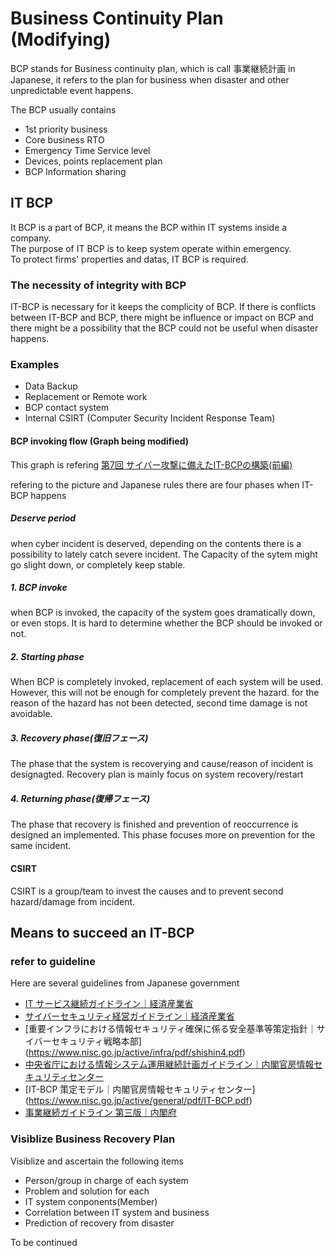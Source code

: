 # Business Continuity Plan (Modifying)
BCP stands for Business continuity plan, which is call 事業継続計画 in Japanese, it refers to the plan for business when disaster and other unpredictable event happens.

The BCP usually contains 
- 1st priority business
- Core business RTO
- Emergency Time Service level
- Devices, points replacement plan
- BCP Information sharing


## IT BCP
It BCP is a part of BCP, it means the BCP within IT systems inside a company.   
The purpose of IT BCP is to keep system operate within emergency.  
To protect firms' properties and datas, IT BCP is required.  

### The necessity of integrity with BCP
IT-BCP is necessary for it keeps the complicity of BCP. If there is conflicts between IT-BCP and BCP, there might be influence or impact on BCP and there might be a possibility that the BCP could not be useful when disaster happens.

### Examples
 - Data Backup
 - Replacement or Remote work
 - BCP contact system
 - Internal CSIRT (Computer Security Incident Response Team)
#### BCP invoking flow (Graph being modified)
This graph is refering [第7回 サイバー攻撃に備えたIT-BCPの構築(前編)](https://www.nec-solutioninnovators.co.jp/sl/bcp/series/itbcp.html)




refering to the picture and Japanese rules there are four phases when IT-BCP happens
##### Deserve period
when cyber incident is deserved, depending on the contents there is a possibility to lately catch severe incident.
The Capacity of the sytem might go slight down, or completely keep stable.
##### 1. BCP invoke
when BCP is invoked, the capacity of the system goes dramatically down, or even stops. 
It is hard to determine whether the BCP should be invoked or not.

##### 2. Starting phase
When BCP is completely invoked, replacement of each system will be used. However, this will not be enough for completely prevent the hazard. for the reason of the hazard has not been detected, second time damage is not avoidable.

##### 3. Recovery phase(復旧フェース)
The phase that the system is recoverying and cause/reason of incident is designagted.
Recovery plan is mainly focus on system recovery/restart

##### 4. Returning phase(復帰フェース)
The phase that recovery is finished and prevention of reoccurrence is designed an implemented.
This phase focuses more on prevention for the same incident.

#### CSIRT
 CSIRT is a group/team to invest the causes and to prevent second hazard/damage from incident.

## Means to succeed an IT-BCP

### refer to guideline
Here are several guidelines from Japanese government

- [IT サービス継続ガイドライン｜経済産業省](https://www.meti.go.jp/policy/netsecurity/downloadfiles/itsc_gl.pdf)
- [サイバーセキュリティ経営ガイドライン｜経済産業省](http://warp.da.ndl.go.jp/info:ndljp/pid/10977616/www.meti.go.jp/policy/netsecurity/mng_guide.html)
- [重要インフラにおける情報セキュリティ確保に係る安全基準等策定指針｜サイバーセキュリティ戦略本部] (https://www.nisc.go.jp/active/infra/pdf/shishin4.pdf)
- [中央省庁における情報システム運用継続計画ガイドライン｜内閣官房情報セキュリティセンター](https://www.nisc.go.jp/active/general/pdf/itbcp1-1_2.pdf)
- [IT-BCP 策定モデル｜内閣官房情報セキュリティセンター] (https://www.nisc.go.jp/active/general/pdf/IT-BCP.pdf)
- [事業継続ガイドライン 第三版｜内閣府](http://www.bousai.go.jp/kyoiku/kigyou/keizoku/pdf/guideline03.pdf)
### Visiblize Business Recovery Plan
  Visiblize and ascertain the following items
  - Person/group in charge of each system
  - Problem and solution for each
  - IT system conponents(Member)
  - Correlation between IT system and business
  - Prediction of recovery from disaster
  
  To be continued

